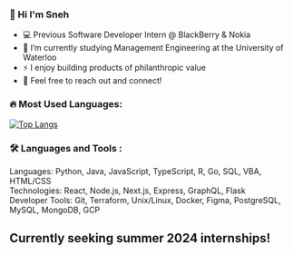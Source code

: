 ### 👋 Hi I'm Sneh

- 💻 Previous Software Developer Intern @ BlackBerry & Nokia
- 🔭 I’m currently studying Management Engineering at the University of Waterloo
- ⚡ I enjoy building products of philanthropic value 
- 👯 Feel free to reach out and connect!


### :fire: Most Used Languages:
[![Top Langs](https://github-readme-stats.vercel.app/api/top-langs/?username=snehshah102&layout=compact&theme=vision-friendly-dark)](https://github.com/anuraghazra/github-readme-stats)

### :hammer_and_wrench: Languages and Tools :
Languages: Python, Java, JavaScript, TypeScript, R, Go, SQL, VBA, HTML/CSS <br />
Technologies: React, Node.js, Next.js, Express, GraphQL, Flask <br />
Developer Tools: Git, Terraform, Unix/Linux, Docker, Figma, PostgreSQL, MySQL, MongoDB, GCP


## Currently seeking summer 2024 internships!
